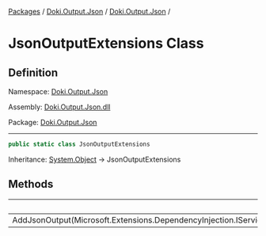 [Packages](../../README.md) / [Doki.Output.Json](../README.md) / [Doki.Output.Json](README.md) / 

# JsonOutputExtensions Class

## Definition

Namespace: [Doki.Output.Json](README.md)

Assembly: [Doki.Output.Json.dll](../README.md)

Package: [Doki.Output.Json](https://www.nuget.org/packages/Doki.Output.Json)

---

```csharp
public static class JsonOutputExtensions
```

Inheritance: [System.Object](https://learn.microsoft.com/en-us/dotnet/api/System.Object) → JsonOutputExtensions

## Methods

|   |Summary|
|---|---|
|AddJsonOutput(Microsoft.Extensions.DependencyInjection.IServiceCollection)||



